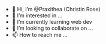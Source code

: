 - 👋 Hi, I’m @Praxithea (Christin Rose)
- 👀 I’m interested in ...
- 🌱 I’m currently learning web dev
- 💞️ I’m looking to collaborate on ...
- 📫 How to reach me ...

<!---
Praxithea/Praxithea is a ✨ special ✨ repository because its `README.md` (this file) appears on your GitHub profile.
You can click the Preview link to take a look at your changes.
--->
